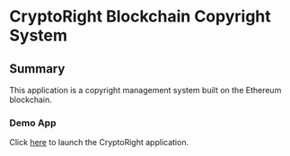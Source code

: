 # CryptoRight Blockchain Copyright System
## Summary
This application is a copyright management system built on the Ethereum blockchain.
### Demo App
Click [here](Frontend/index.html) to launch the CryptoRight application.